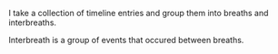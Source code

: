 I take a collection of timeline entries and group them into breaths and interbreaths.

Interbreath is a group of events that occured between breaths.